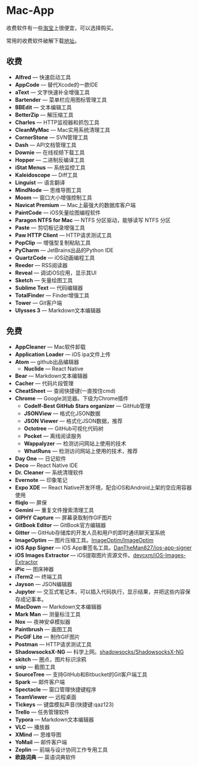 # Mac-App

收费软件有一些[淘宝](https://www.taobao.com/)上很便宜，可以选择购买。

常用的收费软件破解下载[地址](http://www.waitsun.com/)。

## 收费

- **Alfred** — 快速启动工具
- **AppCode** — 替代Xcode的一款IDE
- **aText** — 文字快速补全增强工具
- **Bartender** — 菜单栏应用图标管理工具
- **BBEdit** — 文本编辑工具
- **BetterZip** — 解压缩工具
- **Charles** — HTTP监视器和抓包工具
- **CleanMyMac** — Mac实用系统清理工具
- **CornerStone** — SVN管理工具
- **Dash** — API文档管理工具
- **Downie** — 在线视频下载工具
- **Hopper** — 二进制反编译工具
- **iStat Menus** — 系统监控工具
- **Kaleidoscope** — Diff工具
- **Linguist** — 语言翻译
- **MindNode** — 思维导图工具
- **Moom** — 窗口大小增强控制工具
- **Navicat Premium** — Mac上最强大的数据库客户端
- **PaintCode** — iOS矢量绘图编程软件
- **Paragon NTFS for Mac** — NTFS 分区驱动，能够读写 NTFS 分区
- **Paste** — 剪切板记录增强工具
- **Paw HTTP Client** — HTTP请求测试工具
- **PopClip** — 增强型复制粘贴工具
- **PyCharm** — JetBrains出品的Python IDE
- **QuartzCode** — iOS动画编程工具
- **Reeder** — RSS阅读器
- **Reveal** — 调试iOS应用，显示其UI
- **Sketch** — 矢量绘图工具
- **Sublime Text** — 代码编辑器
- **TotalFinder** — Finder增强工具
- **Tower** — Git客户端
- **Ulysses 3** — Markdown文本编辑器

## 免费

- **AppCleaner** — Mac软件卸载
- **Application Loader** — iOS ipa文件上传
- **Atom** — github出品编辑器
  - **Nuclide** — React Native
- **Bear** — Markdown文本编辑器
- **Cacher** — 代码片段管理
- **CheatSheet** — 查阅快捷键(一直按住cmd)
- **Chrome** — Google浏览器。下级为Chrome插件
  - **Codelf-Best GitHub Stars organizer** — GitHub管理
  - **JSONView** — 格式化JSON数据
  - **JSON Viewer** — 格式化JSON数据，推荐
  - **Octotree** — GitHub可视化代码树
  - **Pocket** — 离线阅读服务
  - **Wappalyzer** — 检测访问网站上使用的技术
  - **WhatRuns** — 检测访问网站上使用的技术，推荐
- **Day One** — 日记软件
- **Deco** — React Native IDE
- **Dr. Cleaner** — 系统清理软件
- **Evernote** — 印象笔记
- **Expo XDE** — React Native开发环境，配合iOS和Android上架的空应用容器使用
- **fliqlo** — 屏保
- **Gemini** — 重复文件搜索清理工具
- **GIPHY Capture** — 屏幕录取制作GIF图片
- **GitBook Editor** — GitBook官方编辑器
- **Gitter** — GitHub存储库的开发人员和用户的即时通讯聊天室系统
- **ImageOptim** — 图片压缩工具。[ImageOptim/ImageOptim](ImageOptim/ImageOptim)
- **iOS App Signer** — iOS App重签名工具。[DanTheMan827/ios-app-signer](DanTheMan827/ios-app-signer)
- **iOS Images Extractor** — iOS提取图片资源文件。[devcxm/iOS-Images-Extractor](https://github.com/devcxm/iOS-Images-Extractor)
- **iPic** — 图床神器
- **iTerm2** — 终端工具
- **Jayson** — JSON编辑器
- **Jupyter** — 交互式笔记本，可以插入代码执行，显示结果，并把这些内容保存成记事本。
- **MacDown** — Markdown文本编辑器
- **Mark Man** — 测量标注工具
- **Nox** — 夜神安卓模拟器
- **Paintbrush** — 画图工具
- **PicGIF Lite** — 制作GIF图片
- **Postman** — HTTP请求测试工具
- **ShadowsocksX-NG** — 科学上网。[shadowsocks/ShadowsocksX-NG](https://github.com/shadowsocks/ShadowsocksX-NG)
- **skitch** — 圈点，图片标识涂鸦
- **snip** — 截图工具
- **SourceTree** — 支持GitHub和Bitbucket的Git客户端工具
- **Spark** — 邮件客户端
- **Spectacle** — 窗口管理快捷键程序
- **TeamViewer** — 远程桌面
- **Tickeys** — 键盘模拟声音(快捷键:qaz123)
- **Trello** — 任务管理软件
- **Typora** — Markdown文本编辑器
- **VLC** — 播放器
- **XMind** — 思维导图
- **YoMail** — 邮件客户端
- **Zeplin** — 前端与设计协同工作专用工具
- **欧路词典** — 英语词典软件

